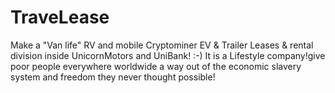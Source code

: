 # TraveLease
Make a "Van life" RV and mobile Cryptominer EV &amp; Trailer Leases &amp; rental division inside UnicornMotors and UniBank! :-) It is a Lifestyle company!give poor people everywhere worldwide a way out of the economic slavery system and freedom they never thought possible!
